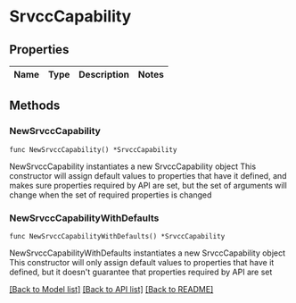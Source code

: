 # SrvccCapability

## Properties

Name | Type | Description | Notes
------------ | ------------- | ------------- | -------------

## Methods

### NewSrvccCapability

`func NewSrvccCapability() *SrvccCapability`

NewSrvccCapability instantiates a new SrvccCapability object
This constructor will assign default values to properties that have it defined,
and makes sure properties required by API are set, but the set of arguments
will change when the set of required properties is changed

### NewSrvccCapabilityWithDefaults

`func NewSrvccCapabilityWithDefaults() *SrvccCapability`

NewSrvccCapabilityWithDefaults instantiates a new SrvccCapability object
This constructor will only assign default values to properties that have it defined,
but it doesn't guarantee that properties required by API are set


[[Back to Model list]](../README.md#documentation-for-models) [[Back to API list]](../README.md#documentation-for-api-endpoints) [[Back to README]](../README.md)


